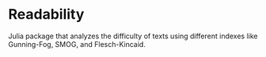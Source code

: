 # Readability

Julia package that analyzes the difficulty of texts using different indexes like Gunning-Fog, SMOG, and Flesch-Kincaid.